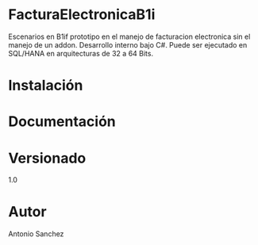 # FacturaElectronicaB1i
Escenarios en B1if prototipo en el manejo de facturacion electronica sin el manejo de un addon. Desarrollo interno bajo C#. Puede ser ejecutado en SQL/HANA en arquitecturas de 32 a 64 Bits.
# Instalación

#  Documentación 

# Versionado
1.0

# Autor
Antonio Sanchez
